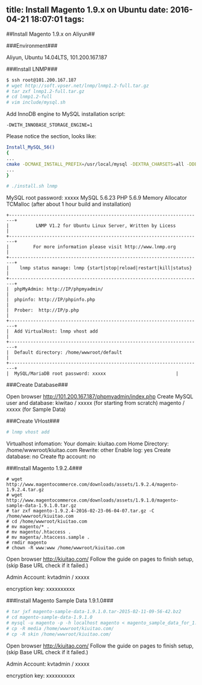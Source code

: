 title: Install Magento 1.9.x on Ubuntu
date: 2016-04-21 18:07:01
tags:
---
##Install Magento 1.9.x on Aliyun##

###Environment###

Aliyun, Ubuntu 14.04LTS, 101.200.167.187

###Install LNMP###

```bash
$ ssh root@101.200.167.187
# wget http://soft.vpser.net/lnmp/lnmp1.2-full.tar.gz
# tar zxf lnmp1.2-full.tar.gz
# cd lnmp1.2-full
# vim include/mysql.sh
```

Add InnoDB engine to MySQL installation script:

```
-DWITH_INNOBASE_STORAGE_ENGINE=1
```

Please notice the section, looks like:

```bash
Install_MySQL_56()
{
...
cmake -DCMAKE_INSTALL_PREFIX=/usr/local/mysql -DEXTRA_CHARSETS=all -DDEFAULT_CHARSET=utf8 -DDEFAULT_COLLATION=utf8_general_ci -DWITH_READLINE=1 -DWITH_SSL=bundled -DWITH_ZLIB=system -DWITH_EMBEDDED_SERVER=1 -DENABLED_LOCAL_INFILE=1 -DWITH_INNOBASE_STORAGE_ENGINE=1 ${MySQL55MAOpt}
...
}
```

```bash
# ./install.sh lnmp
```

MySQL root password: xxxxx
MySQL 5.6.23
PHP 5.6.9
Memory Allocator TCMalloc
(after about 1 hour build and installation)

```
+------------------------------------------------------------------------+
|          LNMP V1.2 for Ubuntu Linux Server, Written by Licess          |
+------------------------------------------------------------------------+
|         For more information please visit http://www.lnmp.org          |
+------------------------------------------------------------------------+
|    lnmp status manage: lnmp {start|stop|reload|restart|kill|status}    |
+------------------------------------------------------------------------+
|  phpMyAdmin: http://IP/phpmyadmin/                                     |
|  phpinfo: http://IP/phpinfo.php                                        |
|  Prober:  http://IP/p.php                                              |
+------------------------------------------------------------------------+
|  Add VirtualHost: lnmp vhost add                                       |
+------------------------------------------------------------------------+
|  Default directory: /home/wwwroot/default                              |
+------------------------------------------------------------------------+
|  MySQL/MariaDB root password: xxxxx                          |
```

###Create Database###

Open browser http://101.200.167.187/phpmyadmin/index.php
Create MySQL user and database:
kiwitao / xxxxx (for starting from scratch)
magento / xxxxx (for Sample Data)

###Create VHost###

```bash
# lnmp vhost add
```

Virtualhost infomation:
Your domain: kiuitao.com
Home Directory: /home/wwwroot/kiuitao.com
Rewrite: other
Enable log: yes
Create database: no
Create ftp account: no

###Install Magento 1.9.2.4###

```
# wget http://www.magentocommerce.com/downloads/assets/1.9.2.4/magento-1.9.2.4.tar.gz
# wget http://www.magentocommerce.com/downloads/assets/1.9.1.0/magento-sample-data-1.9.1.0.tar.gz
# tar zxf magento-1.9.2.4-2016-02-23-06-04-07.tar.gz -C /home/wwwroot/kiuitao.com
# cd /home/wwwroot/kiuitao.com
# mv magento/* .
# mv magento/.htaccess .
# mv magenta/.htaccess.sample .
# rmdir magento
# chown -R www:www /home/wwwroot/kiuitao.com
```

Open browser http://kiuitao.com/
Follow the guide on pages to finish setup, (skip Base URL check if it failed.)

Admin Account:
kvtadmin / xxxxx

encryption key:
xxxxxxxxxx

###Install Magento Sample Data 1.9.1.0###

```bash
# tar jxf magento-sample-data-1.9.1.0.tar-2015-02-11-09-56-42.bz2
# cd magento-sample-data-1.9.1.0
# mysql -u magento -p -h localhost magento < magento_sample_data_for_1.9.1.0.sql
# cp -R media /home/wwwroot/kiuitao.com/
# cp -R skin /home/wwwroot/kiuitao.com/
```

Open browser http://kiuitao.com/
Follow the guide on pages to finish setup, (skip Base URL check if it failed.)

Admin Account:
kvtadmin / xxxxx

encryption key:
xxxxxxxxxx


